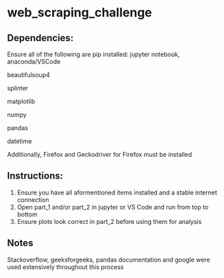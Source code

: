 # web_scraping_challenge

## Dependencies:
Ensure all of the following are pip installed:
jupyter notebook, anaconda/VSCode

beautifulsoup4

splinter

matplotlib

numpy

pandas

datetime

Additionally, Firefox and Geckodriver for Firefox must be installed

## Instructions:
1. Ensure you have all aformentioned items installed and a stable internet connection 
3. Open part_1 and/or part_2 in jupyter or VS Code and run from top to bottom
4. Ensure plots look correct in part_2 before using them for analysis

## Notes
Stackoverflow, geeksforgeeks, pandas documentation and google were used extensively throughout this process

